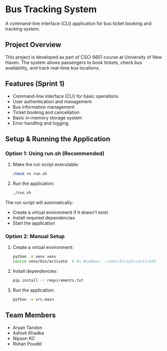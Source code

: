 # Bus Tracking System

A command-line interface (CLI) application for bus ticket booking and tracking system.

## Project Overview

This project is developed as part of CSCI 6651 course at University of New Haven. The system allows passengers to book tickets, check bus availability, and track real-time bus locations.
## Features (Sprint 1)

- Command-line interface (CLI) for basic operations
- User authentication and management
- Bus information management
- Ticket booking and cancellation
- Basic in-memory storage system
- Error handling and logging

## Setup & Running the Application

### Option 1: Using run.sh (Recommended)

1. Make the run script executable:
   ```bash
   chmod +x run.sh
   ```

2. Run the application:
   ```bash
   ./run.sh
   ```

The run script will automatically:
- Create a virtual environment if it doesn't exist
- Install required dependencies
- Start the application

### Option 2: Manual Setup

1. Create a virtual environment:
   ```bash
   python -m venv venv
   source venv/bin/activate  # On Windows: .\venv\Scripts\activate
   ```

2. Install dependencies:
   ```bash
   pip install -r requirements.txt
   ```

3. Run the application:
   ```bash
   python -m src.main
   ```

## Team Members

- Aryan Tandon
- Ashish Khadka
- Nipson KC
- Rohan Poudel
